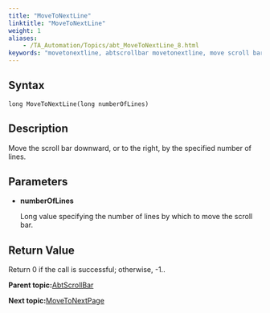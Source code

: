 ```yaml
--- 
title: "MoveToNextLine"
linktitle: "MoveToNextLine"
weight: 1
aliases: 
    - /TA_Automation/Topics/abt_MoveToNextLine_8.html
keywords: "movetonextline, abtscrollbar movetonextline, move scroll bar down by number of lines, move scroll bar to right by number of lines"
---
```


## Syntax

`long MoveToNextLine(long numberOfLines)`

## Description

Move the scroll bar downward, or to the right, by the specified number of lines.

## Parameters

-   **numberOfLines**

    Long value specifying the number of lines by which to move the scroll bar.


## Return Value

Return 0 if the call is successful; otherwise, -1..

**Parent topic:**[AbtScrollBar](/TA_Automation/Topics/abt_AbtScrollBar.html)

**Next topic:**[MoveToNextPage](/TA_Automation/Topics/abt_MoveToNextPage_8.html)


